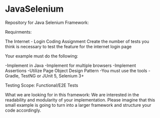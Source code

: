 # JavaSelenium
Repository for Java Selenium Framework:

Requirments:

The Internet - Login Coding Assignment
Create the number of tests you think is necessary to test the feature for the internet login page

Your example must do the following:

-Implement in Java
-Implement for multiple browsers
-Implement Assertions
-Utilize Page Object Design Pattern
-You must use the tools - Gradle, TestNG or JUnit 5, Selenium 3+

Testing Scope:
Functional/E2E Tests

What we are looking for in this framework:
We are interested in the readability and modularity of your implementation. Please imagine that this small example is going to turn into a larger framework and structure your code accordingly.
